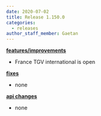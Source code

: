 ```yaml
---
date: 2020-07-02
title: Release 1.150.0
categories:
  - releases
author_staff_member: Gaetan
---
```


<!--more-->

**<u>features/improvements</u>**

- France TGV international is open

**<u>fixes</u>**

- none

**<u>api changes</u>**

- none


  
